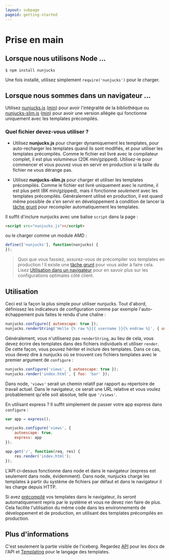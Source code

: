 ```yaml
---
layout: subpage
pageid: getting-started
---
```


# Prise en main

## Lorsque nous utilisons Node ...

```
$ npm install nunjucks
```

Une fois installé, utilisez simplement `require('nunjucks')` pour le charger.

## Lorsque nous sommes dans un navigateur ...

Utilisez [nunjucks.js](../files/nunjucks.js) ([min](../files/nunjucks.min.js)) pour avoir l'intégralité de la bibliothèque ou
[nunjucks-slim.js](../files/nunjucks-slim.js) ([min](../files/nunjucks-slim.min.js)) pour avoir une version allégée
qui fonctionne uniquement avec les templates précompilés.

### Quel fichier devez-vous utiliser ?

* Utilisez **nunjucks.js** pour charger dynamiquement les templates, pour auto-recharger
  les templates quand ils sont modifiés, et pour utiliser les templates précompilés.
  Comme le fichier est livré avec le compilateur complet, il est plus volumineux (20K min/gzipped).
  Utilisez-le pour commencer et vous pouvez vous en servir en production si la taille du
  fichier ne vous dérange pas.

* Utilisez **nunjucks-slim.js** pour charger et utiliser les templates précompilés. Comme
  le fichier est livré uniquement avec le runtime, il est plus petit (8K min/gzipped), mais il fonctionne
  *seulement* avec les templates précompilés. Généralement utilisé en production, il est quand même possible
  de s'en servir en développement à condition de lancer la [tâche grunt](https://github.com/jlongster/grunt-nunjucks)
  pour recompiler automatiquement les templates.

Il suffit d'inclure nunjucks avec une balise `script` dans la page :

```html
<script src="nunjucks.js"></script>
```

ou le charger comme un module AMD :

```js
define(['nunjucks'], function(nunjucks) {
});
```

> Quoi que vous fassiez, assurez-vous de précompiler vos templates en
> production ! Il existe une [tâche
> grunt](https://github.com/jlongster/grunt-nunjucks) pour vous aider à
> faire cela. Lisez [Utilisation dans un navigateur](api.html#utilisation-dans-un-navigateur)
> pour en savoir plus sur les configurations optimales côté client.

## Utilisation

Ceci est la façon la plus simple pour utiliser nunjucks. Tout d'abord, définissez les indicateurs
de configuration comme par exemple l'auto-échappement puis faites le rendu d'une chaîne :

```js
nunjucks.configure({ autoescape: true });
nunjucks.renderString('Hello {% raw %}{{ username }}{% endraw %}', { username: 'James' });
```

Généralement, vous n'utiliserez pas `renderString`, au lieu de cela, vous devez écrire
des templates dans des fichiers individuels et utiliser `render`. De cette façon, vous pouvez
hériter et inclure des templates. Dans ce cas, vous devez dire à nunjucks
où se trouvent ces fichiers templates avec le premier argument de `configure` :

```js
nunjucks.configure('views', { autoescape: true });
nunjucks.render('index.html', { foo: 'bar' });
```

Dans node, `'views'` serait un chemin relatif par rapport au répertoire de travail
actuel. Dans le navigateur, ce serait une URL relative et vous
voulez probablement qu'elle soit absolue, telle que `'/views'`.

En utilisant express ? Il suffit simplement de passer votre app express dans `configure` :

```js
var app = express();

nunjucks.configure('views', {
    autoescape: true,
    express: app
});

app.get('/', function(req, res) {
    res.render('index.html');
});
```

L'API ci-dessus fonctionne dans node et dans le navigateur (express est seulement
dans node, évidemment). Dans node, nunjucks charge les templates à partir du
système de fichiers par défaut et dans le navigateur il les charge depuis HTTP.

Si avez [précompilé](api.html#prcompilation) vos templates dans le navigateur, ils
seront automatiquement repris par le système et vous ne devez rien faire de
plus. Cela facilite l'utilisation du même code dans les environnements de
développement et de production, en utilisant des templates précompilés en
production.

## Plus d'informations

C'est seulement la partie visible de l'iceberg. Regardez [API](api.html) pour les docs de l'API
et [Templating](templating.html) pour le langage des templates.